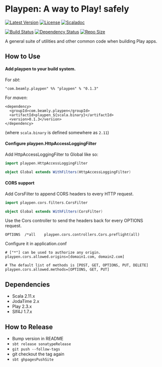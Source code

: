 # Playpen: A way to Play! safely

[![Latest Version](https://maven-badges.herokuapp.com/maven-central/com.beamly.playpen/playpen_2.11/badge.svg)](https://maven-badges.herokuapp.com/maven-central/com.beamly.playpen/playpen_2.11)
[![License](http://img.shields.io/:license-Apache%202-red.svg)](http://www.apache.org/licenses/LICENSE-2.0.txt)
[![Scaladoc](http://img.shields.io/:docs-Scaladoc-orange.svg)](http://beamly.github.io/playpen/latest/api)

[![Build Status](https://travis-ci.org/beamly/playpen.svg?branch=master)](https://travis-ci.org/beamly/playpen)
[![Dependency Status](https://www.versioneye.com/user/projects/54534f3730a8fef29200000a/badge.svg)](https://www.versioneye.com/user/projects/54534f3730a8fef29200000a)
[![Repo Size](https://reposs.herokuapp.com/?path=beamly/playpen)](http://github.com/beamly/playpen)

A general suite of utilities and other common code when building Play apps.

## How to Use

#### Add playpen to your build system.

For _sbt_:

```"com.beamly.playpen" %% "playpen" % "0.1.3"```

For _maven_:

```
<dependency>
  <groupId>com.beamly.playpen</groupId>
  <artifactId>playpen_${scala.binary}</artifactId>
  <version>0.1.3</version>
</dependency>
```
(where `scala.binary` is defined somewhere as `2.11`)

#### Configure playpen.HttpAccessLoggingFilter

Add HttpAccessLoggingFilter to Global like so:

```scala
import playpen.HttpAccessLoggingFilter

object Global extends WithFilters(HttpAccessLoggingFilter)
```

#### CORS support

Add CorsFilter to append CORS headers to every HTTP request.

```scala
import playpen.cors.filters.CorsFilter

object Global extends WithFilters(CorsFilter)
```

Use the Cors controller to send the headers back for every OPTIONS request.

```
OPTIONS  /*all    playpen.cors.controllers.Cors.preflight(all)
```

Configure it in application.conf

```
# ["*"] can be used to authorize any origin.
playpen.cors.allowed.origins=[domain1.com, domain2.com]

# The default list of methods is [POST, GET, OPTIONS, PUT, DELETE]
playpen.cors.allowed.methods=[OPTIONS, GET, PUT]
```

## Dependencies

* Scala 2.11.x
* JodaTime 2.x
* Play 2.3.x
* Slf4J 1.7.x

## How to Release

* Bump version in README
* `sbt release sonatypeRelease`
* `git push --follow-tags`
* git checkout the tag again
* `sbt ghpagesPushSite`
